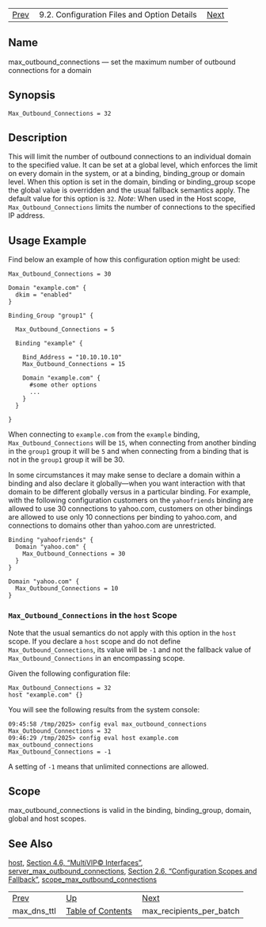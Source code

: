 |     |     |     |
| --- | --- | --- |
| [Prev](conf.ref.max_dns_ttl)  | 9.2. Configuration Files and Option Details |  [Next](conf.ref.max_recipients_per_batch.php) |

<a name="conf.ref.max_outbound_connections"></a>
## Name

max_outbound_connections — set the maximum number of outbound connections for a domain

## Synopsis

`Max_Outbound_Connections = 32`

<a name="idp10209760"></a>
## Description

This will limit the number of outbound connections to an individual domain to the specified value. It can be set at a global level, which enforces the limit on every domain in the system, or at a binding, binding_group or domain level. When this option is set in the domain, binding or binding_group scope the global value is overridden and the usual fallback semantics apply. The default value for this option is `32`. *Note*: When used in the Host scope, `Max_Outbound_Connections` limits the number of connections to the specified IP address.

<a name="idp10213216"></a>
## Usage Example

Find below an example of how this configuration option might be used:

```
Max_Outbound_Connections = 30

Domain "example.com" {
  dkim = "enabled"
}

Binding_Group "group1" {

  Max_Outbound_Connections = 5

  Binding "example" {

    Bind_Address = "10.10.10.10"
    Max_Outbound_Connections = 15

    Domain "example.com" {
      #some other options
      ...
    }
  }

}
```

When connecting to `example.com` from the `example` binding, `Max_Outbound_Connections` will be `15`, when connecting from another binding in the `group1` group it will be `5` and when connecting from a binding that is not in the `group1` group it will be 30.

In some circumstances it may make sense to declare a domain within a binding and also declare it globally—when you want interaction with that domain to be different globally versus in a particular binding. For example, with the following configuration customers on the `yahoofriends` binding are allowed to use 30 connections to yahoo.com, customers on other bindings are allowed to use only 10 connections per binding to yahoo.com, and connections to domains other than yahoo.com are unrestricted.

```
Binding "yahoofriends" {
  Domain "yahoo.com" {
    Max_Outbound_Connections = 30
  }
}

Domain "yahoo.com" {
  Max_Outbound_Connections = 10
}
```
<a name="idp10221760"></a>
### `Max_Outbound_Connections` in the `host` Scope

Note that the usual semantics do not apply with this option in the `host` scope. If you declare a `host` scope and do not define `Max_Outbound_Connections`, its value will be `-1` and not the fallback value of `Max_Outbound_Connections` in an encompassing scope.

Given the following configuration file:

```
Max_Outbound_Connections = 32
host "example.com" {}
```

You will see the following results from the system console:

```
09:45:58 /tmp/2025> config eval max_outbound_connections
Max_Outbound_Connections = 32
09:46:29 /tmp/2025> config eval host example.com max_outbound_connections
Max_Outbound_Connections = -1
```

A setting of `-1` means that unlimited connections are allowed.

<a name="idp10229168"></a>
## Scope

max_outbound_connections is valid in the binding, binding_group, domain, global and host scopes.

<a name="idp10230864"></a>
## See Also

[host](conf.ref.host "host"), [Section 4.6, “MultiVIP© Interfaces”](operations.multivip.php "4.6. MultiVIP© Interfaces"), [server_max_outbound_connections](conf.ref.server_max_outbound_connections.php "server_max_outbound_connections"), [Section 2.6, “Configuration Scopes and Fallback”](ecelerity.conf.fallback.php "2.6. Configuration Scopes and Fallback"), [scope_max_outbound_connections](conf.ref.scope_max_outbound_connections.php "scope_max_outbound_connections")

|     |     |     |
| --- | --- | --- |
| [Prev](conf.ref.max_dns_ttl)  | [Up](conf.ref.files.php) |  [Next](conf.ref.max_recipients_per_batch.php) |
| max_dns_ttl  | [Table of Contents](index) |  max_recipients_per_batch |
